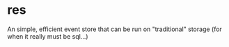 res
===

An simple, efficient event store that can be run on "traditional" storage (for when it really must be sql...)
